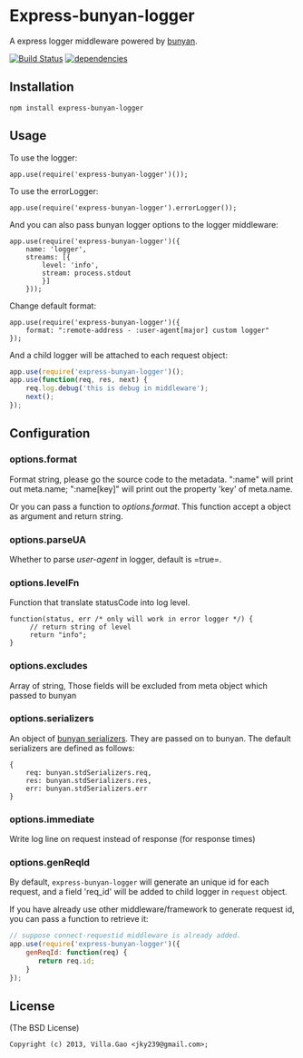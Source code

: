 # Express-bunyan-logger

A express logger middleware powered by [bunyan](https://github.com/trentm/node-bunyan).

[![Build Status](https://travis-ci.org/villadora/express-bunyan-logger.svg?branch=master)](https://travis-ci.org/villadora/express-bunyan-logger) [![dependencies](https://david-dm.org/villadora/express-bunyan-logger.svg)](https://david-dm.org/villadora/express-bunyan-logger)


## Installation

    npm install express-bunyan-logger
   
## Usage

To use the logger: 

    app.use(require('express-bunyan-logger')());

To use the errorLogger:

    app.use(require('express-bunyan-logger').errorLogger());

And you can also pass bunyan logger options to the logger middleware:

    app.use(require('express-bunyan-logger')({
        name: 'logger', 
        streams: [{
            level: 'info',
            stream: process.stdout
            }]
        }));

Change default format:

    app.use(require('express-bunyan-logger')({
        format: ":remote-address - :user-agent[major] custom logger"
    });

And a child logger will be attached to each request object:

```javascript
app.use(require('express-bunyan-logger')();
app.use(function(req, res, next) {
    req.log.debug('this is debug in middleware');
    next();
});
```

## Configuration

### options.format

Format string, please go the source code to the metadata. ":name" will print out meta.name; ":name[key]" will print out the property 'key' of meta.name.

Or you can pass a function to _options.format_. This function accept a object as argument and return string.

### options.parseUA

Whether to parse _user-agent_ in logger, default is =true=.

### options.levelFn

Function that translate statusCode into log level.

```
function(status, err /* only will work in error logger */) {
     // return string of level
     return "info";
}
```

### options.excludes

Array of string, Those fields will be excluded from meta object which passed to bunyan

### options.serializers

An object of [bunyan serializers](https://github.com/trentm/node-bunyan#serializers). They are passed on to bunyan.
The default serializers are defined as follows:
```
{
    req: bunyan.stdSerializers.req,
    res: bunyan.stdSerializers.res,
    err: bunyan.stdSerializers.err
}
```

### options.immediate

Write log line on request instead of response (for response times)

### options.genReqId

By default, `express-bunyan-logger` will generate an unique id for each request, and a field 'req_id' will be added to child logger in `request` object.

If you have already use other middleware/framework to generate request id, you can pass a function to retrieve it:

```javascript
// suppose connect-requestid middleware is already added.
app.use(require('express-bunyan-logger')({
    genReqId: function(req) {
       return req.id;
    }
});
```


## License

(The BSD License)

    Copyright (c) 2013, Villa.Gao <jky239@gmail.com>;
